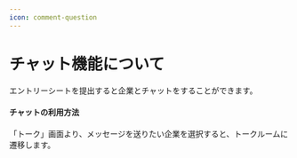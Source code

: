 ```yaml
---
icon: comment-question
---
```


# チャット機能について

エントリーシートを提出すると企業とチャットをすることができます。

#### チャットの利用方法

「トーク」画面より、メッセージを送りたい企業を選択すると、トークルームに遷移します。


